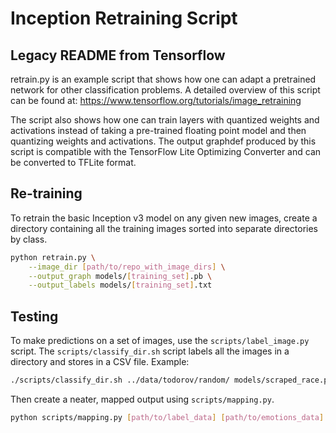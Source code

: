 # Inception Retraining Script

## Legacy README from Tensorflow
retrain.py is an example script that shows how one can adapt a pretrained
network for other classification problems. A detailed overview of this script
can be found at: https://www.tensorflow.org/tutorials/image_retraining

The script also shows how one can train layers
with quantized weights and activations instead of taking a pre-trained floating
point model and then quantizing weights and activations.
The output graphdef produced by this script is compatible with the TensorFlow
Lite Optimizing Converter and can be converted to TFLite format.

## Re-training
To retrain the basic Inception v3 model on any given new images, create a directory containing all the training images sorted into separate directories by class.

```bash
python retrain.py \
    --image_dir [path/to/repo_with_image_dirs] \
    --output_graph models/[training_set].pb \
    --output_labels models/[training_set].txt
```

## Testing
To make predictions on a set of images, use the `scripts/label_image.py` script. The `scripts/classify_dir.sh` script labels all the images in a directory and stores in a CSV file. Example:

```bash
./scripts/classify_dir.sh ../data/todorov/random/ models/scraped_race.pb models/scraped_race.txt > output/scraped_race.tsv
```

Then create a neater, mapped output using `scripts/mapping.py`.

```bash
python scripts/mapping.py [path/to/label_data] [path/to/emotions_data] [num_classes]
```

